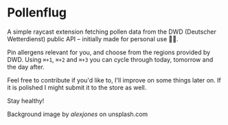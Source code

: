 # Pollenflug

A simple raycast extension fetching pollen data from the DWD (Deutscher Wetterdienst) public API – initially made for personal use 🤧🌱.

Pin allergens relevant for you, and choose from the regions provided by DWD. Using `⌘+1`, `⌘+2` and `⌘+3` you can cycle through today, tomorrow and the day after.

Feel free to contribute if you'd like to, I'll improve on some things later on. If it is polished I might submit it to the store as well.

Stay healthy!

Background image by _alexjones_ on unsplash.com
